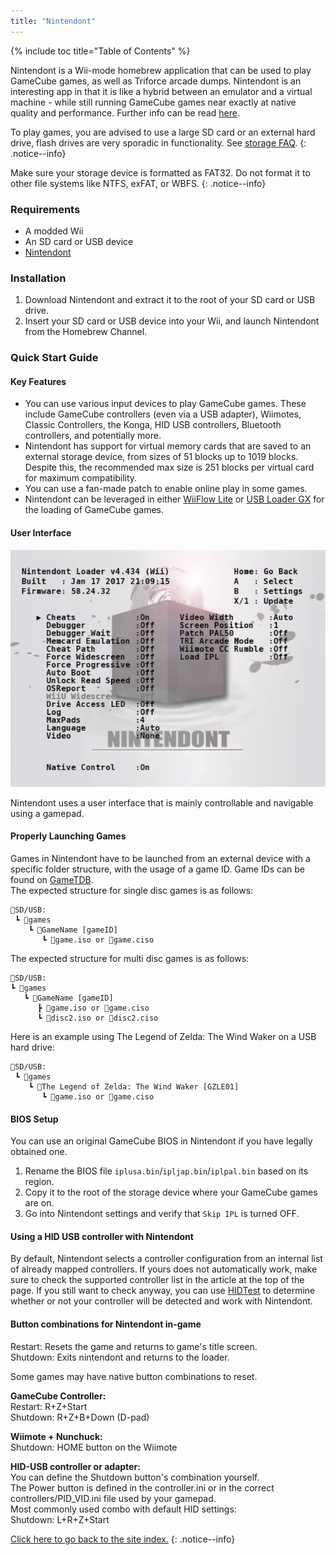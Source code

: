 ```yaml
---
title: "Nintendont"
---
```


{% include toc title="Table of Contents" %}

Nintendont is a Wii-mode homebrew application that can be used to play GameCube games, as well as Triforce arcade dumps. Nintendont is an interesting app in that it is like a hybrid between an emulator and a virtual machine - while still running GameCube games near exactly at native quality and performance. Further info can be read [here](https://gbatemp.net/threads/nintendont.349258/).

To play games, you are advised to use a large SD card or an external hard drive, flash drives are very sporadic in functionality. See [storage FAQ](faq).
{: .notice--info}

Make sure your storage device is formatted as FAT32. Do not format it to other file systems like NTFS, exFAT, or WBFS.
{: .notice--info}

### Requirements

* A modded Wii
* An SD card or USB device
* [Nintendont](https://oscwii.org/library/app/Nintendont)

### Installation
1. Download Nintendont and extract it to the root of your SD card or USB drive.
1. Insert your SD card or USB device into your Wii, and launch Nintendont from the Homebrew Channel.

### Quick Start Guide

#### Key Features

+ You can use various input devices to play GameCube games. These include GameCube controllers (even via a USB adapter), Wiimotes, Classic Controllers, the Konga, HID USB controllers, Bluetooth controllers, and potentially more.
+ Nintendont has support for virtual memory cards that are saved to an external storage device, from sizes of 51 blocks up to 1019 blocks. Despite this, the recommended max size is 251 blocks per virtual card for maximum compatibility.
+ You can use a fan-made patch to enable online play in some games.
+ Nintendont can be leveraged in either [WiiFlow Lite](wii-loaders#wiiflow-lite) or [USB Loader GX](wii-loaders#usb-loader-gx) for the loading of GameCube games.

#### User Interface

![](/images/usb-loaders/nintendont-ui.png)

Nintendont uses a user interface that is mainly controllable and navigable using a gamepad.

#### Properly Launching Games

Games in Nintendont have to be launched from an external device with a specific folder structure, with the usage of a game ID. Game IDs can be found on [GameTDB](https://www.gametdb.com).<br>
The expected structure for single disc games is as follows:<br>
```
💾SD/USB:
 ┗ 📂games
    ┗ 📂GameName [gameID]
       ┗ 📜game.iso or 📜game.ciso
```

The expected structure for multi disc games is as follows:<br>
```
💾SD/USB:
┗ 📂games
   ┗ 📂GameName [gameID]
      ┣ 📜game.iso or 📜game.ciso
      ┗ 📜disc2.iso or 📜disc2.ciso
```

Here is an example using The Legend of Zelda: The Wind Waker on a USB hard drive:<br>
```
💾SD/USB:
 ┗ 📂games
    ┗ 📂The Legend of Zelda: The Wind Waker [GZLE01]
       ┗ 📜game.iso or 📜game.ciso
```

#### BIOS Setup

You can use an original GameCube BIOS in Nintendont if you have legally obtained one.

1. Rename the BIOS file `iplusa.bin`/`ipljap.bin`/`iplpal.bin` based on its region.
1. Copy it to the root of the storage device where your GameCube games are on.
1. Go into Nintendont settings and verify that `Skip IPL` is turned OFF.

#### Using a HID USB controller with Nintendont

By default, Nintendont selects a controller configuration from an internal list of already mapped controllers. If yours does not automatically work, make sure to check the supported controller list in the article at the top of the page. If you still want to check anyway, you can use [HIDTest](https://oscwii.org/library/app/HIDTest) to determine whether or not your controller will be detected and work with Nintendont.

#### Button combinations for Nintendont in-game

Restart: Resets the game and returns to game's title screen.<br>
Shutdown: Exits nintendont and returns to the loader.<br>

Some games may have native button combinations to reset.

**GameCube Controller:**<br>
Restart: R+Z+Start<br>
Shutdown: R+Z+B+Down (D-pad)

**Wiimote + Nunchuck:**<br>
Shutdown: HOME button on the Wiimote

**HID-USB controller or adapter:**<br>
You can define the Shutdown button's combination yourself.<br>
The Power button is defined in the controller.ini or in the correct controllers/PID_VID.ini file used by your gamepad.<br>
Most commonly used combo with default HID settings:<br>
Shutdown: L+R+Z+Start

[Click here to go back to the site index.](site-navigation)
{: .notice--info}
